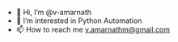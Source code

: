 - 👋 Hi, I’m @v-amarnath
- 👀 I’m interested in Python Automation
- 📫 How to reach me v.amarnathm@gmail.com

<!---
v-amarnath/v-amarnath is a ✨ special ✨ repository because its `README.md` (this file) appears on your GitHub profile.
You can click the Preview link to take a look at your changes.
--->
